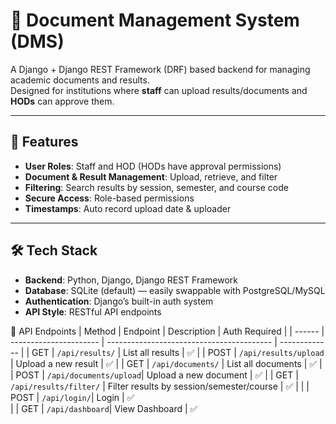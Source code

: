 # 📄 Document Management System (DMS)

A Django + Django REST Framework (DRF) based backend for managing academic documents and results.  
Designed for institutions where **staff** can upload results/documents and **HODs** can approve them.

---

## 🚀 Features
- **User Roles**: Staff and HOD (HODs have approval permissions)
- **Document & Result Management**: Upload, retrieve, and filter
- **Filtering**: Search results by session, semester, and course code
- **Secure Access**: Role-based permissions
- **Timestamps**: Auto record upload date & uploader

---

## 🛠 Tech Stack
- **Backend**: Python, Django, Django REST Framework
- **Database**: SQLite (default) — easily swappable with PostgreSQL/MySQL
- **Authentication**: Django’s built-in auth system
- **API Style**: RESTful API endpoints




🔌 API Endpoints
| Method | Endpoint               | Description                               | Auth Required |
| ------ | ---------------------- | ----------------------------------------- | ------------- |
| GET    | `/api/results/`    | List all results                          | ✅            |
| POST   | `/api/results/upload`  | Upload a new result                       | ✅            |
| GET    | `/api/documents/`  | List all documents                        | ✅            |
| POST   | `/api/documents/upload`| Upload a new document                     | ✅            |
| GET    | `/api/results/filter/` | Filter results by session/semester/course | ✅            |
            |
| POST   | `/api/login/`| Login                  | ✅        
            |
| GET   | `/api/dashboard`| View Dashboard                   | ✅        



